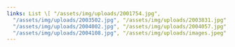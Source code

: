 ```yaml
---
links: List \[ "/assets/img/uploads/2001754.jpg",
  "/assets/img/uploads/2003502.jpg", "/assets/img/uploads/2003831.jpg",
  "/assets/img/uploads/2004002.jpg", "/assets/img/uploads/2004057.jpg",
  "/assets/img/uploads/2004108.jpg", "/assets/img/uploads/images.jpeg" ]
---
```

